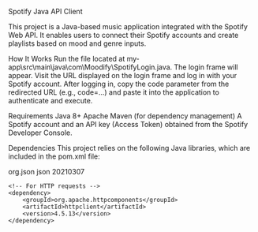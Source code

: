 Spotify Java API Client

This project is a Java-based music application integrated with the Spotify Web API. It enables users to connect their Spotify accounts and create playlists based on mood and genre inputs.

How It Works
Run the file located at my-app\src\main\java\com\Moodify\SpotifyLogin.java.
The login frame will appear.
Visit the URL displayed on the login frame and log in with your Spotify account.
After logging in, copy the code parameter from the redirected URL (e.g., code=...) and paste it into the application to authenticate and execute.

Requirements
Java 8+
Apache Maven (for dependency management)
A Spotify account and an API key (Access Token) obtained from the Spotify Developer Console.

Dependencies
This project relies on the following Java libraries, which are included in the pom.xml file:

<dependencies>
    <!-- For JSON processing -->
    <dependency>
        <groupId>org.json</groupId>
        <artifactId>json</artifactId>
        <version>20210307</version>
    </dependency>
    
    <!-- For HTTP requests -->
    <dependency>
        <groupId>org.apache.httpcomponents</groupId>
        <artifactId>httpclient</artifactId>
        <version>4.5.13</version>
    </dependency>
</dependencies>

